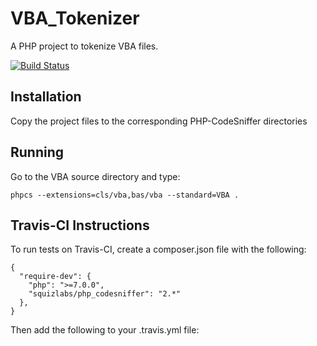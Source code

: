 # VBA_Tokenizer
A PHP project to tokenize VBA files.

[![Build Status](https://travis-ci.org/Beakerboy/VBA_Tokenizer.svg?branch=master)](https://travis-ci.org/Beakerboy/VBA_Tokenizer)

## Installation
Copy the project files to the corresponding PHP-CodeSniffer directories

## Running
Go to the VBA source directory and type:

    phpcs --extensions=cls/vba,bas/vba --standard=VBA .

## Travis-CI Instructions
To run tests on Travis-CI, create a composer.json file with the following:

    {
      "require-dev": {
        "php": ">=7.0.0",
        "squizlabs/php_codesniffer": "2.*"
      },
    }

Then add the following to your .travis.yml file:

